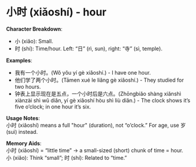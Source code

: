 # **小时 (xiǎoshí) - hour**

**Character Breakdown**:  
- 小 (xiǎo): Small.  
- 时 (shí): Time/hour. Left: “日” (rì, sun), right: “寺” (sì, temple).

**Examples**:  
- 我有一个小时。(Wǒ yǒu yí gè xiǎoshí.) - I have one hour.  
- 他们学了两个小时。(Tāmen xué le liǎng gè xiǎoshí.) - They studied for two hours.  
- 钟表上显示现在是五点，一个小时后是六点。(Zhōngbiǎo shàng xiǎnshì xiànzài shì wǔ diǎn, yí gè xiǎoshí hòu shì liù diǎn.) - The clock shows it’s five o’clock; in one hour it’s six.

**Usage Notes**:  
小时 (xiǎoshí) means a full "hour" (duration), not “o’clock.” For age, use 岁 (suì) instead.

**Memory Aids**:  
小时 (xiǎoshí) = “little time” → a small-sized (short) chunk of time = hour.  
小 (xiǎo): Think “small”; 时 (shí): Related to “time.”
